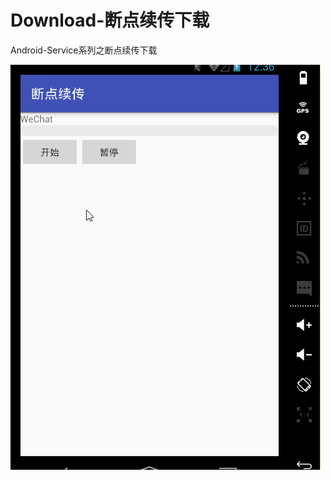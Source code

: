 # Download-断点续传下载
Android-Service系列之断点续传下载

![image](https://github.com/103style/Android-Service-/blob/master/gif/demo.gif)
